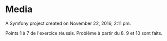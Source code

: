 Media
=====

A Symfony project created on November 22, 2016, 2:11 pm.


Points 1 à 7 de l'exercice réussis.
Problème à partir du 8.
9 et 10 sont faits.
